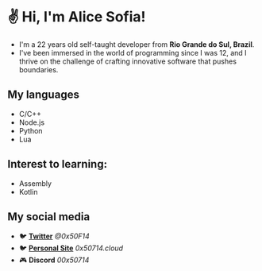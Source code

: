 # ✌ Hi, I'm Alice Sofia!

- I'm a 22 years old self-taught developer from **Rio Grande do Sul, Brazil**.
- I've been immersed in the world of programming since I was 12, and I thrive on the challenge of crafting innovative software that pushes boundaries.

## My languages
- C/C++
- Node.js
- Python
- Lua

## Interest to learning:
- Assembly
- Kotlin

## My social media

- 🐦 **[Twitter](https://x.com/0x50F14)** *@0x50F14*
- 🐦 **[Personal Site](0x50714.cloud)** *0x50714.cloud*
- 🎮 **Discord** *00x50714*
